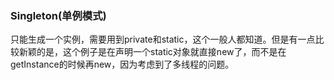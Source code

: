 ### Singleton(单例模式)
只能生成一个实例，需要用到private和static，这个一般人都知道。但是有一点比较新颖的是，这个例子是在声明一个static对象就直接new了，而不是在getInstance的时候再new，因为考虑到了多线程的问题。